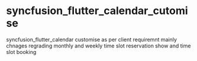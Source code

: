 # syncfusion_flutter_calendar_cutomise
 syncfusion_flutter_calendar customise as per client requiremnt mainly chnages regrading monthly and weekly time slot reservation show and time slot booking
